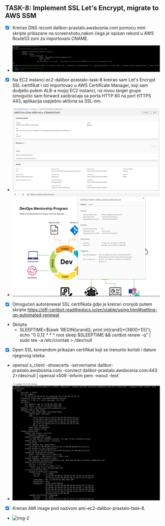 ## TASK-8: Implement SSL Let's Encrypt, migrate to AWS SSM

- [x] Kreiran DNS record dalibor-prastalo.awsbosnia.com pomoću mini skripte prikazane na screenshotu,nakon čega je ispisan rekord u AWS Route53 zoni za importovani CNAME.


- ![img-1](/week-9/screenshots/Route53_CNAME.png) 
 

- [x] Na EC2 instanci ec2-dalibor-prastalo-task-8 kreirao sam Let's Encrypt SSL certifikat i isti importovao u AWS Certificate Manager, koji sam dodjelio putem ALB-a
mojoj EC2 instanci, na nivou target grupe omogućio sam forward saobraćaja sa porta HTTP 80 na port HTTPS 443, aplikacija uspješno aktivna sa SSL-om.

- ![img-2](/week-9/screenshots/AWS-cert-mngr.png)
- ![img-2](/week-9/screenshots/SSL_Lets_Encrypt.png)

- [x] Omogućen autorenewal SSL certifikata gdje je kreiran cronjob putem skripte https://eff-certbot.readthedocs.io/en/stable/using.html#setting-up-automated-renewal

-  Skripta 
    - SLEEPTIME=$(awk 'BEGIN{srand(); print int(rand()*(3600+1))}'); echo "0 0,12 * * * root sleep $SLEEPTIME && certbot renew -q" | sudo tee -a /etc/crontab > /dev/null 
    

- [x] Open SSL komandom prikazan certifikat koji se trenunto koristi i datum njegovog isteka.

- openssl s_client -showcerts -servername dalibor-prastalo.awsbosnia.com -connect dalibor-prastalo.awsbosnia.com:443 2>/dev/null | openssl x509 -inform pem -noout -text`

- ![img-3](/week-9/screenshots/open_SSL.png)


- [x] Kreiran AMI image pod nazivom ami-ec2-dalibor-prastalo-task-8.

- ![img-2](/week-0/screenshots/AMI_image.png)

